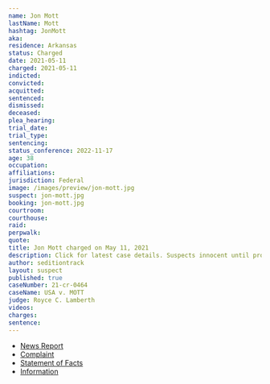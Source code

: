 ```yaml
---
name: Jon Mott
lastName: Mott
hashtag: JonMott
aka:
residence: Arkansas
status: Charged
date: 2021-05-11
charged: 2021-05-11
indicted:
convicted:
acquitted:
sentenced:
dismissed:
deceased:
plea_hearing:
trial_date:
trial_type:
sentencing:
status_conference: 2022-11-17
age: 38
occupation:
affiliations:
jurisdiction: Federal
image: /images/preview/jon-mott.jpg
suspect: jon-mott.jpg
booking: jon-mott.jpg
courtroom:
courthouse:
raid:
perpwalk:
quote:
title: Jon Mott charged on May 11, 2021
description: Click for latest case details. Suspects innocent until proven guilty.
author: seditiontrack
layout: suspect
published: true
caseNumber: 21-cr-0464
caseName: USA v. MOTT
judge: Royce C. Lamberth
videos:
charges:
sentence:
---
```

- [News Report](https://www.ktlo.com/2021/05/14/mott-charged-with-four-offenses-stemming-from-capitol-riot/)
- [Complaint](https://www.justice.gov/usao-dc/case-multi-defendant/file/1394306/download)
- [Statement of Facts](https://www.justice.gov/usao-dc/case-multi-defendant/file/1394311/download)
- [Information](https://www.justice.gov/usao-dc/case-multi-defendant/file/1415516/download)
